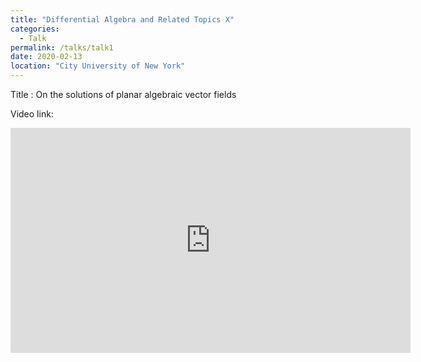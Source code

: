 ```yaml
---
title: "Differential Algebra and Related Topics X"
categories:
  - Talk
permalink: /talks/talk1
date: 2020-02-13
location: "City University of New York"
---
```


Title : On the solutions of planar algebraic vector fields

Video link: 
<iframe width="640" height="360" src="https://www.youtube.com/watch?v=aThGk3Lfbgk&t=1469s controls=0&amp;showinfo=0" frameborder="0" allowfullscreen></iframe>
